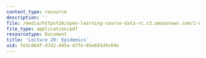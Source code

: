 ```yaml
---
content_type: resource
description: ''
file: /media/https%3A/open-learning-course-data-rc.s3.amazonaws.com/1-022-introduction-to-network-models-fall-2018/fe3c864fd7d2d45ed7fe65e601d9c69e_MIT1_022F18_lec20.pdf
file_type: application/pdf
resourcetype: Document
title: 'Lecture 20: Epidemics'
uid: fe3c864f-d7d2-d45e-d7fe-65e601d9c69e
---
```

